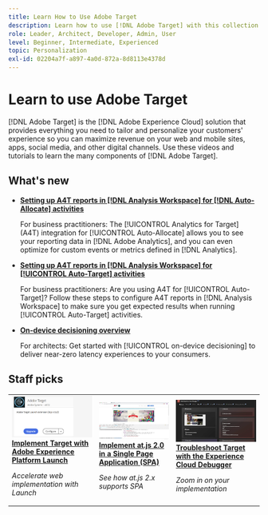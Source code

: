 ```yaml
---
title: Learn How to Use Adobe Target
description: Learn how to use [!DNL Adobe Target] with this collection of tutorials and videos covering all its components.
role: Leader, Architect, Developer, Admin, User
level: Beginner, Intermediate, Experienced
topic: Personalization
exl-id: 02204a7f-a897-4a0d-872a-8d8113e4378d
---
```

# Learn to use Adobe Target

[!DNL Adobe Target] is the [!DNL Adobe Experience Cloud] solution that provides everything you need to tailor and personalize your customers' experience so you can maximize revenue on your web and mobile sites, apps, social media, and other digital channels. Use these videos and tutorials to learn the many components of [!DNL Adobe Target].

<div id="whats-new-section">

## What's new

* **[Setting up A4T reports in [!DNL Analysis Workspace] for [!DNL Auto-Allocate] activities](/integrations/set-up-a4t-reports-in-analysis-workspace-for-auto-allocate-activities.md)**
    
  For business practitioners: The [!UICONTROL Analytics for Target] (A4T) integration for [!UICONTROL Auto-Allocate] allows you to see your reporting data in [!DNL Adobe Analytics], and you can even optimize for custom events or metrics defined in [!DNL Analytics].

* **[Setting up A4T reports in [!DNL Analysis Workspace] for [!UICONTROL Auto-Target] activities](integrations/set-up-a4t-reports-in-analysis-workspace-for-auto-target-activities.md)**

  For business practitioners: Are you using A4T for [!UICONTROL Auto-Target]? Follow these steps to configure A4T reports in [!DNL Analysis Workspace] to make sure you get expected results when running [!UICONTROL Auto-Target] activities.

* **[On-device decisioning overview](implementation/on-device-decisioning-overview.md)**
    
  For architects: Get started with [!UICONTROL on-device decisioning] to deliver near-zero latency experiences to your consumers.

<!-- * **[Use the Recommendations API (Tutorial)](recommendations-api-tutorial/recs-api-overview.md)**
    *For developers: Get hands-on practice using the [!DNL Recommendations] APIs to configure and manage [!DNL Recommendations] catalogs and custom criteria, and more.*-->

<!--* **[Implement Adobe Target with Adobe Mobile Services SDK v4 for Android (Tutorial)](mobile-v4/overview.md)**
    *For developers who are already using Adobe Mobile Services SDK v4: learn how to start personalizing app experiences with Adobe Target. These steps are provided as legacy user support.*<!-- Concepts learned here are also applicable to Adobe Experience Platform Mobile SDK (v5).-->

<!--* **[Use Recommendations Offers (Video)](recommendations/use-recommendations-offers.md)**
    *For all Target Users: Learn how to use product recommendations in A/B and Experience Targeting Activities.*-->

<!--
* **[Create a Recommendations Activity (Video)](recommendations/create-a-recommendations-activity.md)**
    <br>
    *Recommend products to your customers at scale with this Premium feature.* -->

</div>

<div id="recs-overview-body-1"></div>
<div id="recs-overview-body-2"></div>
<div id="recs-overview-body-3"></div>
<div id="recs-overview-body-4"></div>
<div id="recs-overview-body-5"></div>
<div id="recs-overview-body-6"></div>

<div id="staff-picks-section">
   
## Staff picks

<table>
<tr>
  <td>
    <a href="https://experienceleague.adobe.com/docs/launch-learn/implementing-in-websites-with-launch/implement-solutions/target.html?lang=en">
      <img alt="Implement Target with Adobe Experience Platform Launch" src="assets/launch_referencearchitectureguides.png" />
    </a>
    <div>
      <a href="https://experienceleague.adobe.com/docs/launch-learn/implementing-in-websites-with-launch/implement-solutions/target.html?lang=en">
    <strong>Implement Target with Adobe Experience Platform Launch</strong>
    </a>
    </div>
    <p>
    <em>Accelerate web implementation with Launch</em>
    <p>
  </td>
  <td>
    <a href="implementation/implement-atjs-20-in-a-single-page-application.md">
      <img alt="Implement at.js 2.0 in a Single Page Application (SPA)" src="assets/implementing_adobetargetsatjs20inasinglepageapplicationspa.png" />
    </a>
    <div>
      <a href="implementation/implement-atjs-20-in-a-single-page-application.md">
    <strong>Implement at.js 2.0 in a Single Page Application (SPA)</strong>
    </a>
    </div>
    <p>
    <em>See how at.js 2.x supports SPA</em>
    <p>
  </td>
  <td>
    <a href="troubleshooting/troubleshoot-with-the-experience-cloud-debugger.md">
      <img alt="Troubleshoot Target with the Experience Cloud Debugger" src="assets/using_the_experienceclouddebuggerwithadobetarget.png" />
    </a>
    <div>
      <a href="troubleshooting/troubleshoot-with-the-experience-cloud-debugger.md">
    <strong>Troubleshoot Target with the Experience Cloud Debugger</strong>
    </a>
    </div>
    <p>
    <em>Zoom in on your implementation</em>
    <p>
  </td>
</tr>
</table>
</div>
